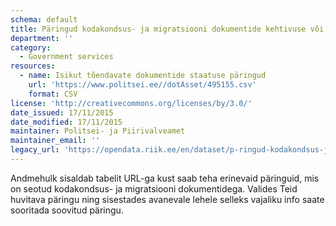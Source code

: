 ```yaml
---
schema: default
title: Päringud kodakondsus- ja migratsiooni dokumentide kehtivuse või menetlemise staatuse kohta
department: ''
category:
  - Government services
resources:
  - name: Isikut tõendavate dokumentide staatuse päringud
    url: 'https://www.politsei.ee//dotAsset/495155.csv'
    format: CSV
license: 'http://creativecommons.org/licenses/by/3.0/'
date_issued: 17/11/2015
date_modified: 17/11/2015
maintainer: Politsei- ja Piirivalveamet
maintainer_email: ''
legacy_url: 'https://opendata.riik.ee/en/dataset/p-ringud-kodakondsus-ja-migratsiooni-dokumentide-kehtivuse-v-i-menetlemise-staatuse-kohta'
---
```

Andmehulk sisaldab tabelit URL-ga kust saab teha erinevaid päringuid, mis on seotud kodakondsus- ja migratsiooni dokumentidega. Valides Teid huvitava päringu ning sisestades avanevale lehele selleks vajaliku info saate sooritada soovitud päringu.